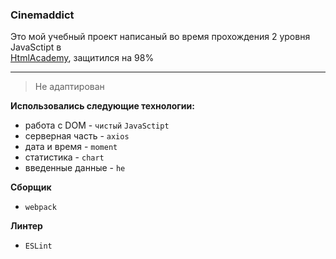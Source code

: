 ### Cinemaddict
Это мой учебный проект написаный во время прохождения 2 уровня JavaSctipt в   
[HtmlAcademy](https://htmlacademy.ru/profile/dean), защитился на 98%

----

> Не адаптирован 

**Использовались следующие технологии:**
* работа с DOM - `чистый` `JavaSctipt`
* серверная часть - `axios`
* дата и время - `moment`
* статистика - `chart`
* введенные данные - `he`

**Сборщик**
* `webpack`

**Линтер**
* `ESLint` 
